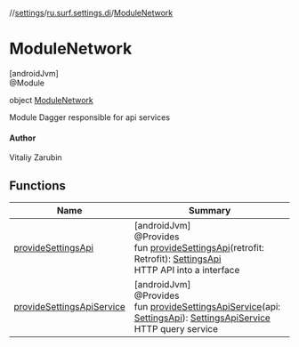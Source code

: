//[settings](../../../index.md)/[ru.surf.settings.di](../index.md)/[ModuleNetwork](index.md)

# ModuleNetwork

[androidJvm]\
@Module

object [ModuleNetwork](index.md)

Module Dagger responsible for api services

#### Author

Vitaliy Zarubin

## Functions

| Name | Summary |
|---|---|
| [provideSettingsApi](provide-settings-api.md) | [androidJvm]<br>@Provides<br>fun [provideSettingsApi](provide-settings-api.md)(retrofit: Retrofit): [SettingsApi](../../ru.surf.settings.services.api/-settings-api/index.md)<br>HTTP API into a interface |
| [provideSettingsApiService](provide-settings-api-service.md) | [androidJvm]<br>@Provides<br>fun [provideSettingsApiService](provide-settings-api-service.md)(api: [SettingsApi](../../ru.surf.settings.services.api/-settings-api/index.md)): [SettingsApiService](../../ru.surf.settings.services.apiService/-settings-api-service/index.md)<br>HTTP query service |
